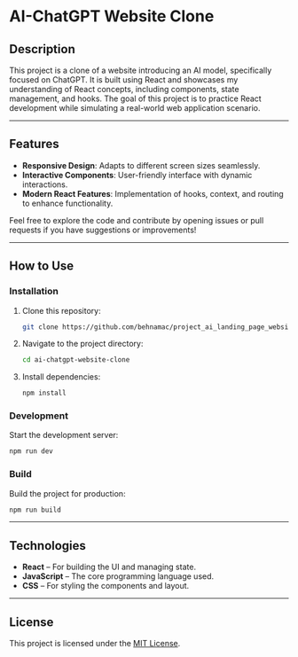 
# AI-ChatGPT Website Clone  

## Description  
This project is a clone of a website introducing an AI model, specifically focused on ChatGPT. It is built using React and showcases my understanding of React concepts, including components, state management, and hooks. The goal of this project is to practice React development while simulating a real-world web application scenario.  

---

## Features  
- **Responsive Design**: Adapts to different screen sizes seamlessly.  
- **Interactive Components**: User-friendly interface with dynamic interactions.  
- **Modern React Features**: Implementation of hooks, context, and routing to enhance functionality.  

Feel free to explore the code and contribute by opening issues or pull requests if you have suggestions or improvements!  

---

## How to Use  

### Installation  
1. Clone this repository:  
   ```bash  
   git clone https://github.com/behnamac/project_ai_landing_page_website.git  
   ```  

2. Navigate to the project directory:  
   ```bash  
   cd ai-chatgpt-website-clone  
   ```  

3. Install dependencies:  
   ```bash  
   npm install  
   ```  

### Development  
Start the development server:  
   ```bash  
   npm run dev  
   ```  

### Build  
Build the project for production:  
   ```bash  
   npm run build  
   ```  

---

## Technologies  
- **React** – For building the UI and managing state.  
- **JavaScript** – The core programming language used.  
- **CSS** – For styling the components and layout.  

---

## License  
This project is licensed under the [MIT License](LICENSE).  
